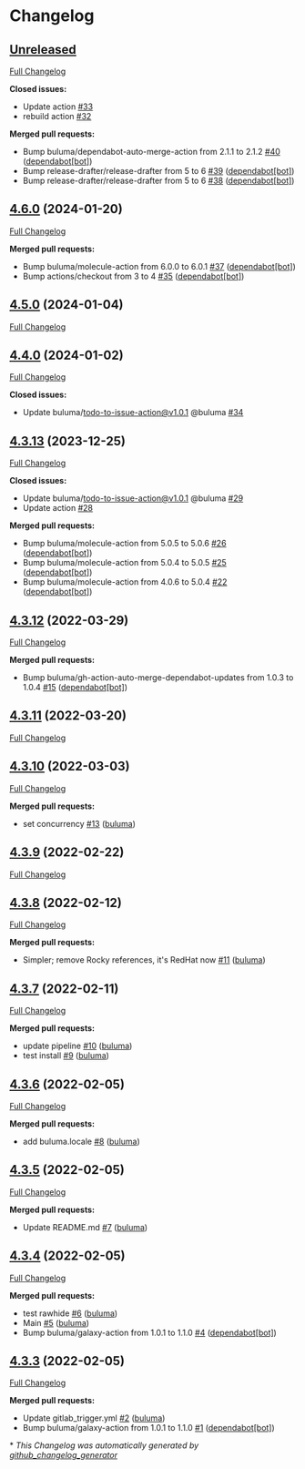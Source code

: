 # Changelog

## [Unreleased](https://github.com/buluma/ansible-role-jenkins/tree/HEAD)

[Full Changelog](https://github.com/buluma/ansible-role-jenkins/compare/4.6.0...HEAD)

**Closed issues:**

- Update action [\#33](https://github.com/buluma/ansible-role-jenkins/issues/33)
- rebuild action [\#32](https://github.com/buluma/ansible-role-jenkins/issues/32)

**Merged pull requests:**

- Bump buluma/dependabot-auto-merge-action from 2.1.1 to 2.1.2 [\#40](https://github.com/buluma/ansible-role-jenkins/pull/40) ([dependabot[bot]](https://github.com/apps/dependabot))
- Bump release-drafter/release-drafter from 5 to 6 [\#39](https://github.com/buluma/ansible-role-jenkins/pull/39) ([dependabot[bot]](https://github.com/apps/dependabot))
- Bump release-drafter/release-drafter from 5 to 6 [\#38](https://github.com/buluma/ansible-role-jenkins/pull/38) ([dependabot[bot]](https://github.com/apps/dependabot))

## [4.6.0](https://github.com/buluma/ansible-role-jenkins/tree/4.6.0) (2024-01-20)

[Full Changelog](https://github.com/buluma/ansible-role-jenkins/compare/4.5.0...4.6.0)

**Merged pull requests:**

- Bump buluma/molecule-action from 6.0.0 to 6.0.1 [\#37](https://github.com/buluma/ansible-role-jenkins/pull/37) ([dependabot[bot]](https://github.com/apps/dependabot))
- Bump actions/checkout from 3 to 4 [\#35](https://github.com/buluma/ansible-role-jenkins/pull/35) ([dependabot[bot]](https://github.com/apps/dependabot))

## [4.5.0](https://github.com/buluma/ansible-role-jenkins/tree/4.5.0) (2024-01-04)

[Full Changelog](https://github.com/buluma/ansible-role-jenkins/compare/4.4.0...4.5.0)

## [4.4.0](https://github.com/buluma/ansible-role-jenkins/tree/4.4.0) (2024-01-02)

[Full Changelog](https://github.com/buluma/ansible-role-jenkins/compare/4.3.13...4.4.0)

**Closed issues:**

- Update buluma/todo-to-issue-action@v1.0.1 @buluma [\#34](https://github.com/buluma/ansible-role-jenkins/issues/34)

## [4.3.13](https://github.com/buluma/ansible-role-jenkins/tree/4.3.13) (2023-12-25)

[Full Changelog](https://github.com/buluma/ansible-role-jenkins/compare/4.3.12...4.3.13)

**Closed issues:**

- Update buluma/todo-to-issue-action@v1.0.1 @buluma [\#29](https://github.com/buluma/ansible-role-jenkins/issues/29)
- Update action [\#28](https://github.com/buluma/ansible-role-jenkins/issues/28)

**Merged pull requests:**

- Bump buluma/molecule-action from 5.0.5 to 5.0.6 [\#26](https://github.com/buluma/ansible-role-jenkins/pull/26) ([dependabot[bot]](https://github.com/apps/dependabot))
- Bump buluma/molecule-action from 5.0.4 to 5.0.5 [\#25](https://github.com/buluma/ansible-role-jenkins/pull/25) ([dependabot[bot]](https://github.com/apps/dependabot))
- Bump buluma/molecule-action from 4.0.6 to 5.0.4 [\#22](https://github.com/buluma/ansible-role-jenkins/pull/22) ([dependabot[bot]](https://github.com/apps/dependabot))

## [4.3.12](https://github.com/buluma/ansible-role-jenkins/tree/4.3.12) (2022-03-29)

[Full Changelog](https://github.com/buluma/ansible-role-jenkins/compare/4.3.11...4.3.12)

**Merged pull requests:**

- Bump buluma/gh-action-auto-merge-dependabot-updates from 1.0.3 to 1.0.4 [\#15](https://github.com/buluma/ansible-role-jenkins/pull/15) ([dependabot[bot]](https://github.com/apps/dependabot))

## [4.3.11](https://github.com/buluma/ansible-role-jenkins/tree/4.3.11) (2022-03-20)

[Full Changelog](https://github.com/buluma/ansible-role-jenkins/compare/4.3.10...4.3.11)

## [4.3.10](https://github.com/buluma/ansible-role-jenkins/tree/4.3.10) (2022-03-03)

[Full Changelog](https://github.com/buluma/ansible-role-jenkins/compare/4.3.9...4.3.10)

**Merged pull requests:**

- set concurrency [\#13](https://github.com/buluma/ansible-role-jenkins/pull/13) ([buluma](https://github.com/buluma))

## [4.3.9](https://github.com/buluma/ansible-role-jenkins/tree/4.3.9) (2022-02-22)

[Full Changelog](https://github.com/buluma/ansible-role-jenkins/compare/4.3.8...4.3.9)

## [4.3.8](https://github.com/buluma/ansible-role-jenkins/tree/4.3.8) (2022-02-12)

[Full Changelog](https://github.com/buluma/ansible-role-jenkins/compare/4.3.7...4.3.8)

**Merged pull requests:**

- Simpler; remove Rocky references, it's RedHat now [\#11](https://github.com/buluma/ansible-role-jenkins/pull/11) ([buluma](https://github.com/buluma))

## [4.3.7](https://github.com/buluma/ansible-role-jenkins/tree/4.3.7) (2022-02-11)

[Full Changelog](https://github.com/buluma/ansible-role-jenkins/compare/4.3.6...4.3.7)

**Merged pull requests:**

- update pipeline [\#10](https://github.com/buluma/ansible-role-jenkins/pull/10) ([buluma](https://github.com/buluma))
- test install [\#9](https://github.com/buluma/ansible-role-jenkins/pull/9) ([buluma](https://github.com/buluma))

## [4.3.6](https://github.com/buluma/ansible-role-jenkins/tree/4.3.6) (2022-02-05)

[Full Changelog](https://github.com/buluma/ansible-role-jenkins/compare/4.3.5...4.3.6)

**Merged pull requests:**

- add buluma.locale [\#8](https://github.com/buluma/ansible-role-jenkins/pull/8) ([buluma](https://github.com/buluma))

## [4.3.5](https://github.com/buluma/ansible-role-jenkins/tree/4.3.5) (2022-02-05)

[Full Changelog](https://github.com/buluma/ansible-role-jenkins/compare/4.3.4...4.3.5)

**Merged pull requests:**

- Update README.md [\#7](https://github.com/buluma/ansible-role-jenkins/pull/7) ([buluma](https://github.com/buluma))

## [4.3.4](https://github.com/buluma/ansible-role-jenkins/tree/4.3.4) (2022-02-05)

[Full Changelog](https://github.com/buluma/ansible-role-jenkins/compare/4.3.3...4.3.4)

**Merged pull requests:**

- test rawhide [\#6](https://github.com/buluma/ansible-role-jenkins/pull/6) ([buluma](https://github.com/buluma))
- Main [\#5](https://github.com/buluma/ansible-role-jenkins/pull/5) ([buluma](https://github.com/buluma))
- Bump buluma/galaxy-action from 1.0.1 to 1.1.0 [\#4](https://github.com/buluma/ansible-role-jenkins/pull/4) ([dependabot[bot]](https://github.com/apps/dependabot))

## [4.3.3](https://github.com/buluma/ansible-role-jenkins/tree/4.3.3) (2022-02-05)

[Full Changelog](https://github.com/buluma/ansible-role-jenkins/compare/c154430fc8f9caa296370ff531f5e8596edcf146...4.3.3)

**Merged pull requests:**

- Update gitlab\_trigger.yml [\#2](https://github.com/buluma/ansible-role-jenkins/pull/2) ([buluma](https://github.com/buluma))
- Bump buluma/galaxy-action from 1.0.1 to 1.1.0 [\#1](https://github.com/buluma/ansible-role-jenkins/pull/1) ([dependabot[bot]](https://github.com/apps/dependabot))



\* *This Changelog was automatically generated by [github_changelog_generator](https://github.com/github-changelog-generator/github-changelog-generator)*
